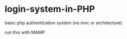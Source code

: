 # login-system-in-PHP
basic php authentication system (no mvc or architecture)

run this with MAMP

